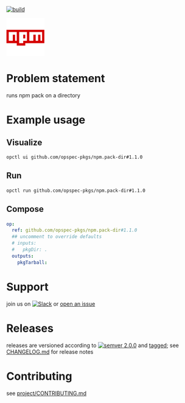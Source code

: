 [![build](https://github.com/opspec-pkgs/npm.pack-dir/actions/workflows/build.yml/badge.svg)](https://github.com/opspec-pkgs/npm.pack-dir/actions/workflows/build.yml)


<img src="icon.svg" alt="icon" height="100px">

# Problem statement

runs npm pack on a directory

# Example usage

## Visualize

```shell
opctl ui github.com/opspec-pkgs/npm.pack-dir#1.1.0
```

## Run

```
opctl run github.com/opspec-pkgs/npm.pack-dir#1.1.0
```

## Compose

```yaml
op:
  ref: github.com/opspec-pkgs/npm.pack-dir#1.1.0
  ## uncomment to override defaults
  # inputs:
  #   pkgDir: .
  outputs:
    pkgTarball:
```

# Support

join us on
[![Slack](https://img.shields.io/badge/slack-opctl-E01563.svg)](https://join.slack.com/t/opctl/shared_invite/zt-51zodvjn-Ul_UXfkhqYLWZPQTvNPp5w)
or
[open an issue](https://github.com/opspec-pkgs/npm.pack-dir/issues)

# Releases

releases are versioned according to
[![semver 2.0.0](https://img.shields.io/badge/semver-2.0.0-brightgreen.svg)](http://semver.org/spec/v2.0.0.html)
and [tagged](https://git-scm.com/book/en/v2/Git-Basics-Tagging); see
[CHANGELOG.md](CHANGELOG.md) for release notes

# Contributing

see
[project/CONTRIBUTING.md](https://github.com/opspec-pkgs/project/blob/main/CONTRIBUTING.md)

